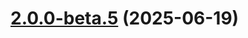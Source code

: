 # [2.0.0-beta.5](https://github.com/GhentCDH/vue_component_annotated_text/compare/v2.0.0-beta.4...v2.0.0-beta.5) (2025-06-19)



